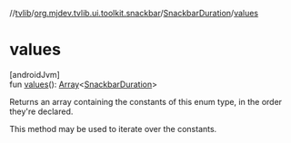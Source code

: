 //[tvlib](../../../index.md)/[org.mjdev.tvlib.ui.toolkit.snackbar](../index.md)/[SnackbarDuration](index.md)/[values](values.md)

# values

[androidJvm]\
fun [values](values.md)(): [Array](https://kotlinlang.org/api/latest/jvm/stdlib/kotlin/-array/index.html)&lt;[SnackbarDuration](index.md)&gt;

Returns an array containing the constants of this enum type, in the order they're declared.

This method may be used to iterate over the constants.
